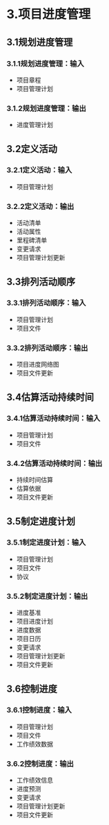 # 3.项目进度管理

## 3.1规划进度管理

### 3.1.1规划进度管理：输入

- 项目章程
- 项目管理计划

### 3.1.2规划进度管理：输出

- 进度管理计划

## 3.2定义活动

### 3.2.1定义活动：输入

- 项目管理计划

### 3.2.2定义活动：输出

- 活动清单
- 活动属性
- 里程碑清单
- 变更请求
- 项目管理计划更新

## 3.3排列活动顺序

### 3.3.1排列活动顺序：输入

- 项目管理计划
- 项目文件

### 3.3.2排列活动顺序：输出

- 项目进度网络图
- 项目文件更新

## 3.4估算活动持续时间

### 3.4.1估算活动持续时间：输入

- 项目管理计划
- 项目文件

### 3.4.2估算活动持续时间：输出

- 持续时间估算
- 估算依据
- 项目文件更新

## 3.5制定进度计划

### 3.5.1制定进度计划：输入

- 项目管理计划
- 项目文件
- 协议

### 3.5.2制定进度计划：输出

- 进度基准
- 项目进度计划
- 进度数据
- 项目日历
- 变更请求
- 项目管理计划更新
- 项目文件更新

## 3.6控制进度

### 3.6.1控制进度：输入

- 项目管理计划
- 项目文件
- 工作绩效数据

### 3.6.2控制进度：输出

- 工作绩效信息
- 进度预测
- 变更请求
- 项目管理计划更新
- 项目文件更新
